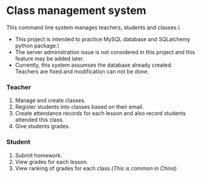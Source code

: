 # Class management system

This command line system manages teachers, students and classes.\
* This project is intended to practice MySQL database and SQLalchemy python package.\
* The server administration issue is not considered in this project and this feature may be added later. 
* Currently, this system assumses the database already created. Teachers are fixed and modification can not be done. 

### Teacher
1. Manage and create classes.
2. Register students into classes based on their email.
3. Create attendance records for each lesson and also record students attended this class.
4. Give students grades.
### Student
1. Submit homework.
2. View grades for each lesson.
3. View ranking of grades for each class.(*This is common in China*)
